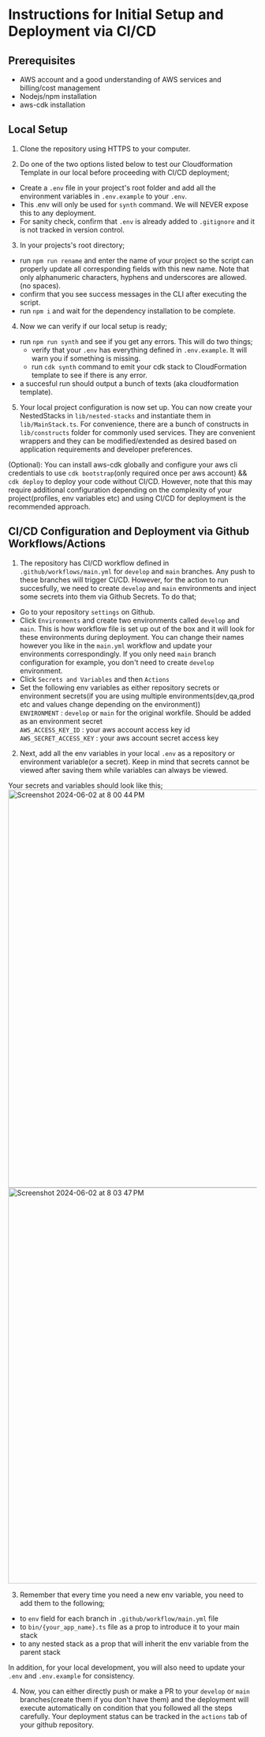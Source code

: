 # Instructions for Initial Setup and Deployment via CI/CD

## Prerequisites ##
- AWS account and a good understanding of AWS services and billing/cost management  
- Nodejs/npm installation  
- aws-cdk installation  

## Local Setup ##
1. Clone the repository using HTTPS to your computer.  

2. Do one of the two options listed below to test our Cloudformation Template in our local before proceeding with CI/CD deployment;  
- Create a `.env` file in your project's root folder and add all the environment variables in `.env.example` to your `.env`.  
- This .env will only be used for `synth` command. We will NEVER expose this to any deployment.  
- For sanity check, confirm that `.env` is already added to `.gitignore` and it is not tracked in version control.  

3. In your projects's root directory;  
- run `npm run rename` and enter the  name of your project so the script can properly update all corresponding fields with this new name. Note that only alphanumeric  characters, hyphens and underscores are allowed.(no spaces).  
- confirm that you see success messages in the CLI after executing the script.  
- run `npm i` and wait for the dependency installation to be complete.  

4. Now we can verify if our local setup is ready;  
- run `npm run synth` and see if you get any errors. This will do two things;  
  - verify that your `.env` has everything defined in `.env.example`. It will warn you if something is missing.  
  - run `cdk synth` command to emit your cdk stack to CloudFormation template to see if there is any error. 
- a succesful run should output a bunch of texts (aka cloudformation template).  

5. Your local project configuration is now set up. You can now create your NestedStacks in `lib/nested-stacks` and instantiate them in `lib/MainStack.ts`. For convenience, there are a bunch of constructs in `lib/constructs` folder for commonly used services. They are convenient wrappers and they can be modified/extended as desired based on application requirements and developer preferences.  


(Optional): You can install aws-cdk globally and configure your aws cli credentials to use `cdk bootstrap`(only required once per aws account) && `cdk deploy` to deploy your code without CI/CD. However, note that this may require additional configuration depending on the complexity of your project(profiles, env variables etc) and using CI/CD for deployment is the recommended approach.  

## CI/CD Configuration and Deployment via Github Workflows/Actions

1. The repository has CI/CD workflow defined in `.github/workflows/main.yml` for `develop` and `main` branches. Any push to these branches will trigger CI/CD. However, for the action to run succesfully, we need to create `develop` and `main` environments and inject some secrets into them via Github Secrets. To do that;  
- Go to your repository `settings` on Github.  
- Click `Environments` and create two environments called `develop` and `main`. This is how workflow file is set up out of the box and it will look for these environments during deployment. You can change their names however you like in the `main.yml` workflow and update your environments correspondingly. If you only need `main` branch configuration for example, you don't need to create `develop` environment.  
- Click `Secrets and Variables` and then `Actions`  
- Set the following env variables as either repository secrets or environment secrets(if you are using multiple environments(dev,qa,prod etc and values change depending on the environment))  
`ENVIRONMENT` : `develop` or `main` for the original workfile. Should be added as an environment secret  
`AWS_ACCESS_KEY_ID`  : your aws account access key id  
`AWS_SECRET_ACCESS_KEY` : your aws account secret access key  

2. Next, add all the env variables in your local `.env` as a repository or environment variable(or a secret). Keep in mind that secrets cannot be viewed after saving them while variables can always be viewed.

Your secrets and variables should look like this;
<img width="805" alt="Screenshot 2024-06-02 at 8 00 44 PM" src="https://github.com/yangoz94/cdk-backend-template/assets/95255319/7bd9b312-9ae1-4f64-a9f8-49f00c1dcf35">
<img width="801" alt="Screenshot 2024-06-02 at 8 03 47 PM" src="https://github.com/yangoz94/cdk-backend-template/assets/95255319/1e8d050e-0913-4ae6-bfa2-091df54c90ef">

3. Remember that every time you need a new env variable, you need to add them to the following;  
- to `env` field for each branch in `.github/workflow/main.yml` file  
- to `bin/{your_app_name}.ts` file as a prop to introduce it to your main stack  
- to any nested stack as a prop that will inherit the env variable from the parent stack 

In addition, for your local development, you will also need to update your `.env` and `.env.example` for consistency.  

4. Now, you can either directly push or make a PR to your `develop` or `main` branches(create them if you don't have them) and the deployment will execute automatically on condition that you followed all the steps carefully.  Your deployment status can be tracked in the `actions` tab of your github repository.  






